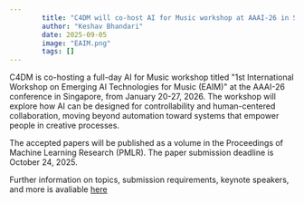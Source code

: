 ```yaml
---
        title: "C4DM will co-host AI for Music workshop at AAAI-26 in Singapore"
        author: "Keshav Bhandari"
        date: 2025-09-05
        image: "EAIM.png"
        tags: []
---
```


C4DM is co-hosting a full-day AI for Music workshop titled "1st International Workshop on Emerging AI Technologies for Music (EAIM)" at the AAAI-26 conference in Singapore, from January 20-27, 2026. The workshop will explore how AI can be designed for controllability and human-centered collaboration, moving beyond automation toward systems that empower people in creative processes.

The accepted papers will be published as a volume in the Proceedings of Machine Learning Research (PMLR). The paper submission deadline is October 24, 2025.

Further information on topics, submission requirements, keynote speakers, and more is avaliable [here](https://amaai-lab.github.io/EAIM2026/)
